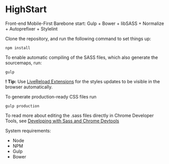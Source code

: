 HighStart
=========

Front-end Mobile-First Barebone start: Gulp + Bower + libSASS + Normalize + Autoprefixer + Stylelint

Clone the repository, and run the following command to set things up:

`npm install`

To enable automatic compiling of the SASS files, which also generate the sourcemaps, run:

`gulp`

**! Tip:** Use [LiveReload Extensions](http://feedback.livereload.com/knowledgebase/articles/86242-how-do-i-install-and-use-the-browser-extensions) for the styles updates to be visible in the browser automatically.

To generate production-ready CSS files run

`gulp production`

To read more about editing the .sass files directly in Chrome Developer Tools, see
[Developing with Sass and Chrome Devtools](http://code.tutsplus.com/tutorials/developing-with-sass-and-chrome-devtools--net-32805)

System requirements:

* Node
* NPM
* Gulp
* Bower
